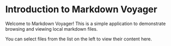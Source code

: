 # Introduction to Markdown Voyager

Welcome to Markdown Voyager! This is a simple application to demonstrate browsing and viewing local markdown files.

You can select files from the list on the left to view their content here.
